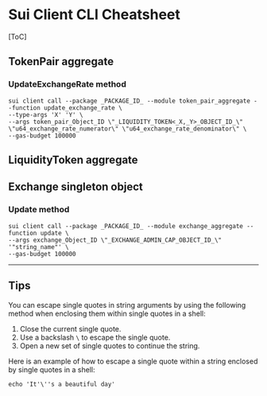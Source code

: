 # Sui Client CLI Cheatsheet

[ToC]

## TokenPair aggregate

### UpdateExchangeRate method

```shell
sui client call --package _PACKAGE_ID_ --module token_pair_aggregate --function update_exchange_rate \
--type-args 'X' 'Y' \
--args token_pair_Object_ID \"_LIQUIDITY_TOKEN<_X,_Y>_OBJECT_ID_\" \"u64_exchange_rate_numerator\" \"u64_exchange_rate_denominator\" \
--gas-budget 100000
```

## LiquidityToken aggregate

## Exchange singleton object

### Update method

```shell
sui client call --package _PACKAGE_ID_ --module exchange_aggregate --function update \
--args exchange_Object_ID \"_EXCHANGE_ADMIN_CAP_OBJECT_ID_\" '"string_name"' \
--gas-budget 100000
```


---

## Tips

You can escape single quotes in string arguments by using the following method when enclosing them within single quotes in a shell:

1. Close the current single quote.
2. Use a backslash `\` to escape the single quote.
3. Open a new set of single quotes to continue the string.

Here is an example of how to escape a single quote within a string enclosed by single quotes in a shell:

```shell
echo 'It'\''s a beautiful day'
```


